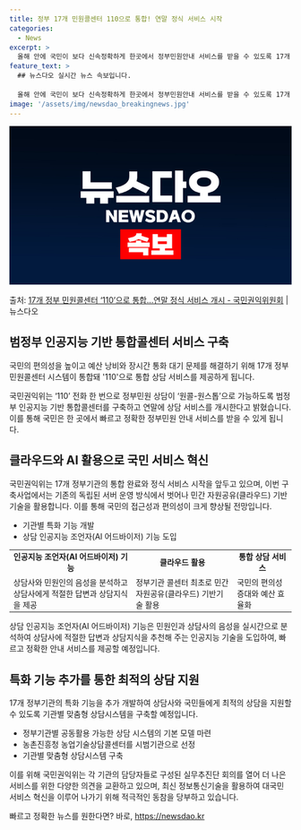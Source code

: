 ```yaml
---
title: 정부 17개 민원콜센터 110으로 통합! 연말 정식 서비스 시작
categories:
  - News
excerpt: >
  올해 안에 국민이 보다 신속정확하게 한곳에서 정부민원안내 서비스를 받을 수 있도록 17개 정부 부처 민원콜센…
feature_text: >
  ## 뉴스다오 실시간 뉴스 속보입니다.

  올해 안에 국민이 보다 신속정확하게 한곳에서 정부민원안내 서비스를 받을 수 있도록 17개 정부 부처 민원콜센…
image: '/assets/img/newsdao_breakingnews.jpg'
---
```


![뉴스다오 속보](/assets/img/newsdao_breakingnews.jpg)

<p>출처: <a href="https://newsdao.kr/3006" rel="dofollow">17개 정부 민원콜센터 ‘110’으로 통합…연말 정식 서비스 개시 - 국민권익위원회</a> | 뉴스다오</p>

<h2 data-ke-size="size26">범정부 인공지능 기반 통합콜센터 서비스 구축</h2>
국민의 편의성을 높이고 예산 낭비와 장시간 통화 대기 문제를 해결하기 위해 17개 정부 민원콜센터 시스템이 통합돼 '110'으로 통합 상담 서비스를 제공하게 됩니다.

<p data-ke-size="size16">
국민권익위는 ‘110’ 전화 한 번으로 정부민원 상담이 ‘원콜-원스톱’으로 가능하도록 범정부 인공지능 기반 통합콜센터를 구축하고 연말에 상담 서비스를 개시한다고 밝혔습니다. 이를 통해 국민은 한 곳에서 빠르고 정확한 정부민원 안내 서비스를 받을 수 있게 됩니다.
</p>

<h2 data-ke-size="size26">클라우드와 AI 활용으로 국민 서비스 혁신</h2>
국민권익위는 17개 정부기관의 통합 완료와 정식 서비스 시작을 앞두고 있으며, 이번 구축사업에서는 기존의 독립된 서버 운영 방식에서 벗어나 민간 자원공유(클라우드) 기반기술을 활용합니다. 이를 통해 국민의 접근성과 편의성이 크게 향상될 전망입니다.

<ul>
  <li>기관별 특화 기능 개발</li>
  <li>상담 인공지능 조언자(AI 어드바이저) 기능 도입</li>
</ul>

<table style="width: 100%;">
<tbody>
<tr>
<td style="text-align: center; height: 17px;"><b>인공지능 조언자(AI 어드바이저) 기능</b></td>
<td style="text-align: center; height: 17px;"><b>클라우드 활용</b></td>
<td style="text-align: center; height: 17px;"><b>통합 상담 서비스</b></td>
</tr>
<tr>
<td style="height: 17px;">상담사와 민원인의 음성을 분석하고 상담사에게 적절한 답변과 상담지식을 제공</td>
<td style="height: 17px;">정부기관 콜센터 최초로 민간 자원공유(클라우드) 기반기술 활용</td>
<td style="height: 17px;">국민의 편의성 증대와 예산 효율화</td>
</tr>
</tbody>
</table>
<p data-ke-size="size16">
상담 인공지능 조언자(AI 어드바이저) 기능은 민원인과 상담사의 음성을 실시간으로 분석하여 상담사에 적절한 답변과 상담지식을 추천해 주는 인공지능 기술을 도입하여, 빠르고 정확한 안내 서비스를 제공할 예정입니다.
</p>

<h2 data-ke-size="size26">특화 기능 추가를 통한 최적의 상담 지원</h2>
17개 정부기관의 특화 기능을 추가 개발하여 상담사와 국민들에게 최적의 상담을 지원할 수 있도록 기관별 맞춤형 상담시스템을 구축할 예정입니다.

<ul>
  <li>정부기관별 공동활용 가능한 상담 시스템의 기본 모델 마련</li>
  <li>농촌진흥청 농업기술상담콜센터를 시범기관으로 선정</li>
  <li>기관별 맞춤형 상담시스템 구축</li>
</ul>

<p data-ke-size="size16">
이를 위해 국민권익위는 각 기관의 담당자들로 구성된 실무추진단 회의를 열어 더 나은 서비스를 위한 다양한 의견을 교환하고 있으며, 최신 정보통신기술을 활용하여 대국민 서비스 혁신을 이루어 나가기 위해 적극적인 동참을 당부하고 있습니다.
</p> 

빠르고 정확한 뉴스를 원한다면? 바로, <a href="https://newsdao.kr" rel="dofollow">https://newsdao.kr</a>


    
